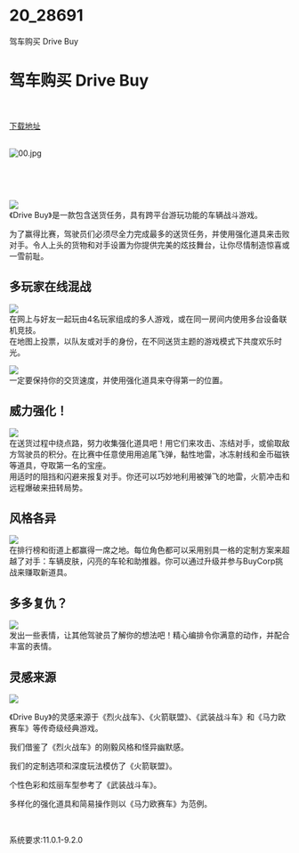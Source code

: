 # 20_28691
驾车购买 Drive Buy
# 驾车购买 Drive Buy
 <br/></br>
[下载地址](https://www.switch520.cc/article/28691 "下载地址")
<br/></br>

<p><img title="00.jpg" src="https://www.switch520.cc/muke_img/2022_03_25_42626cfe2aeb3.jpg" alt="00.jpg"></p>
<p>&nbsp;</p>
<p>&nbsp;</p>
<p><img src="https://cdn.akamai.steamstatic.com/steam/apps/774211/extras/DriveBuy-Wishlist.gif?t=1620230032"><br>
《Drive Buy》是一款包含送货任务，具有跨平台游玩功能的车辆战斗游戏。</p>
<p>为了赢得比赛，驾驶员们必须尽全力完成最多的送货任务，并使用强化道具来击败对手。令人上头的货物和对手设置为你提供完美的炫技舞台，让你尽情制造惊喜或一雪前耻。</p>
<h2 class="bb_tag">多玩家在线混战</h2>
<p><img src="https://cdn.akamai.steamstatic.com/steam/apps/774211/extras/DriveBuy-DeliveryBattle.gif?t=1620230032"><br>
在网上与好友一起玩由4名玩家组成的多人游戏，或在同一房间内使用多台设备联机竞技。<br>
在地图上投票，以队友或对手的身份，在不同送货主题的游戏模式下共度欢乐时光。</p>
<p><img src="https://cdn.akamai.steamstatic.com/steam/apps/774211/extras/DriveBuy-JoinByCode.gif?t=1620230032"><br>
一定要保持你的交货速度，并使用强化道具来夺得第一的位置。</p>
<h2 class="bb_tag">威力强化！</h2>
<p><img src="https://cdn.akamai.steamstatic.com/steam/apps/774211/extras/DriveBuy-Explosion.gif?t=1620230032"><br>
在送货过程中绕点路，努力收集强化道具吧！用它们来攻击、冻结对手，或偷取敌方驾驶员的积分。在比赛中任意使用用追尾飞弹，黏性地雷，冰冻射线和金币磁铁等道具，夺取第一名的宝座。<br>
用适时的阻挡和闪避来报复对手。你还可以巧妙地利用被弹飞的地雷，火箭冲击和远程爆破来扭转局势。</p>
<h2 class="bb_tag">风格各异</h2>
<p><img src="https://cdn.akamai.steamstatic.com/steam/apps/774211/extras/DriveBuy-Customise.gif?t=1620230032"><br>
在排行榜和街道上都赢得一席之地。每位角色都可以采用别具一格的定制方案来超越了对手：车辆皮肤，闪亮的车轮和助推器。你可以通过升级并参与BuyCorp挑战来赚取新道具。</p>
<h2 class="bb_tag">多多复仇？</h2>
<p><img src="https://cdn.akamai.steamstatic.com/steam/apps/774211/extras/DriveBuy-VehicleCombatTwist.gif?t=1620230032"><br>
发出一些表情，让其他驾驶员了解你的想法吧！精心编排令你满意的动作，并配合丰富的表情。</p>
<h2 class="bb_tag">灵感来源</h2>
<p><img src="https://cdn.akamai.steamstatic.com/steam/apps/774211/extras/DriveBuy-Carnage.gif?t=1620230032"></p>
<p>《Drive Buy》的灵感来源于《烈火战车》、《火箭联盟》、《武装战斗车》和《马力欧赛车》等传奇级经典游戏。</p>
<p>我们借鉴了《烈火战车》的刚毅风格和怪异幽默感。</p>
<p>我们的定制选项和深度玩法模仿了《火箭联盟》。</p>
<p>个性色彩和炫丽车型参考了《武装战斗车》。</p>
<p>多样化的强化道具和简易操作则以《马力欧赛车》为范例。</p>
<p>&nbsp;</p>
<p>系统要求:11.0.1-9.2.0</p>



